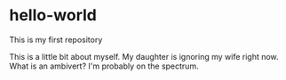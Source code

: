 # hello-world
This is my first repository

This is a little bit about myself.  My daughter is ignoring my wife right now.
What is an ambivert?  I'm probably on the spectrum.

